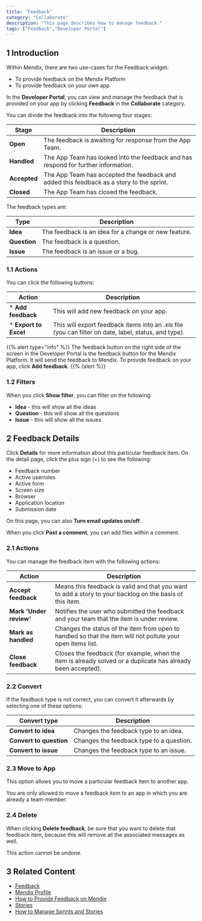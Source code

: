 ```yaml
---
title: "Feedback"
category: "Collaborate"
description: "This page describes how to manage feedback."
tags: ["Feedback","Developer Portal"]
---
```


## 1 Introduction

Within Mendix, there are two use-cases for the Feedback widget:

* To provide feedback on the Mendix Platform
* To provide feedback on your own app

In the **Developer Portal**, you can view and manage the feedback that is provided on your app by clicking **Feedback** in the **Collaborate** category.

You can divide the feedback into the following four stages:

Stage | Description
| --- | --- |
**Open** | The feedback is awaiting for response from the App Team.
**Handled** | The App Team has looked into the feedback and has respond for further information.
**Accepted** | The App Team has accepted the feedback and added this feedback as a story to the sprint.
**Closed** | The App Team has closed the feedback.

The feedback types are:

Type | Description
| --- | --- |
**Idea** | The feedback is an idea for a change or new feature.
**Question** | The feedback is a question.
**Issue** | The feedback is an issue or a bug.

### 1.1 Actions

You can click the following buttons:

Action | Description
| --- | --- |
* **Add feedback** | This will add new feedback on your app.
* **Export to Excel** | This will export feedback items into an *.xls* file (you can filter on date, label, status, and type).

{{% alert type="info" %}}
The feedback button on the right side of the screen in the Developer Portal is the feedback button for the Mendix Platform. It will send the feedback to Mendix. To provide feedback on your app, click **Add feedback**.
{{% /alert %}}

### 1.2 Filters

When you click **Show filter**, you can filter on the following:

* **Idea** - this will show all the ideas
* **Question** - this will show all the questions
* **Issue** - this will show all the issues

## 2 Feedback Details

Click **Details** for more information about this particular feedback item. On the detail page, click the plus sign (+) to see the following:

* Feedback number
* Active userroles
* Active form
* Screen size
* Browser
* Application location
* Submission date

On this page, you can also **Turn email updates on/off**.

When you click **Post a comment**, you can add files within a comment. 

### 2.1 Actions

You can manage the feedback item with the following actions:

Action | Description
| --- | --- |
**Accept feedback** | Means this feedback is valid and that you want to add a story to your backlog on the basis of this item.
**Mark 'Under review'** | Notifies the user who submitted the feedback and your team that the item is under review.
**Mark as handled** | Changes the status of the item from open to handled so that the item will not pollute your open items list.
**Close feedback** | Closes the feedback (for example, when the item is already solved or a duplicate has already been accepted).

### 2.2 Convert

If the feedback type is not correct, you can convert it afterwards by selecting one of these options:

Convert type | Description
| --- | --- |
**Convert to idea** | Changes the feedback type to an idea.
**Convert to question** | Changes the feedback type to a question.
**Convert to issue** | Changes the feedback type to an issue.

### 2.3 Move to App

This option allows you to move a particular feedback item to another app.

You are only allowed to move a feedback item to an app in which you are already a team-member.

### 2.4 Delete

When clicking **Delete feedback**, be sure that you want to delete that feedback item, because this will remove all the associated messages as well.

This action cannot be undone. 

## 3 Related Content

* [Feedback](/developerportal/collaborate/feedback)
* [Mendix Profile](/developerportal/general/mendixprofile)
* [How to Provide Feedback on Mendix](/developerportal/howto/feedback-mendix)
* [Stories](/developerportal/collaborate/stories)
* [How to Manage Sprints and Stories](/developerportal/howto/managing-your-application-requirements-with-mendix)
